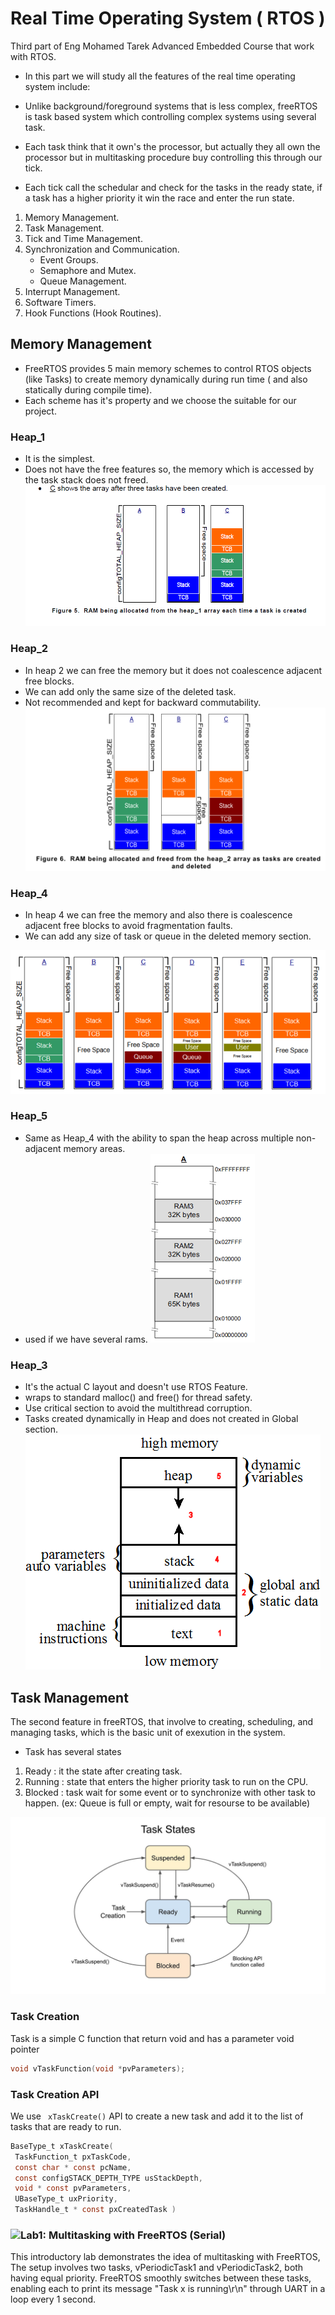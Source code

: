 # Real Time Operating System ( RTOS ) 
 Third part of Eng Mohamed Tarek Advanced Embedded Course that work with RTOS.

- In this part we will study all the features of the real time operating system include: 

- Unlike background/foreground systems that is less complex, freeRTOS is task based system which controlling complex systems using several task. 
- Each task think that it own's the processor, but actually they all own the processor but in multitasking procedure buy controlling this through our tick. 
- Each tick call the schedular and check for the tasks in the ready state, if a task has a higher priority it win the race and enter the run state.

 1. Memory Management.
 2. Task Management. 
 3. Tick and Time Management.
 4. Synchronization and Communication.
    - Event Groups.
    - Semaphore and Mutex.
    - Queue Management.
 5. Interrupt Management.
 6. Software Timers.
 7. Hook Functions (Hook Routines).

 ## Memory Management 
 - FreeRTOS provides 5 main memory schemes to control RTOS objects (like Tasks) to create memory dynamically during run time ( and also statically during compile time).
 - Each scheme has it's property and we choose the suitable for our project. 

 ### Heap_1 
- It is the simplest.
- Does not have the free features so, the memory which is accessed by the task stack does not freed.  ![image](<Images/Heap_1.png>)

### Heap_2
- In heap 2 we can free the memory but it does not coalescence adjacent free blocks.
- We can add only the same size of the deleted task.
- Not recommended and kept for backward commutability.
![image](<Images/Heap_2.png>)

### Heap_4

- In heap 4 we can free the memory and also there is coalescence adjacent free blocks to avoid fragmentation faults.
- We can add any size of task or queue in the deleted memory section.

![image](<Images/Heap_4.webp>)

### Heap_5

- Same as Heap_4 with the ability to span the heap across multiple non-adjacent memory areas.
- used if we have several rams.
![image](<Images/Heap_5.png>)

### Heap_3
- It's the actual C layout and doesn't use RTOS Feature.
- wraps to standard malloc() and free() for thread safety.
- Use critical section to avoid the multithread corruption.
- Tasks created dynamically in Heap and does not created in Global section.
![image](<Images/Heap_3.png>)

## Task Management
The second feature in freeRTOS, that involve to creating, scheduling, and managing tasks, which is the basic unit of exexution in the system.

- Task has several states 
1. Ready : it the state after creating task.
2. Running : state that enters the higher priority task to run on the CPU.
3. Blocked : task wait for some event or to synchronize with other task to happen. (ex: Queue is full or empty, wait for resourse to be available)

![image](<Images/Task States.jpg>)

### Task Creation 
Task is a simple C function that return void and has a parameter void pointer 
```c
void vTaskFunction(void *pvParameters);
```
### Task Creation API
We use ``` xTaskCreate()``` API to create a new task and add it to the list of tasks that are ready to run.
```c
BaseType_t xTaskCreate( 
 TaskFunction_t pxTaskCode,
 const char * const pcName,
 const configSTACK_DEPTH_TYPE usStackDepth,
 void * const pvParameters,
 UBaseType_t uxPriority,
 TaskHandle_t * const pxCreatedTask )
```
### ![Lab1: Multitasking with FreeRTOS (Serial)](<>)

This introductory lab demonstrates the idea of multitasking with FreeRTOS, The setup involves two tasks, vPeriodicTask1 and vPeriodicTask2, both having equal priority. FreeRTOS smoothly switches between these tasks, enabling each to print its message "Task x is running\r\n" through UART in a loop every 1 second.
